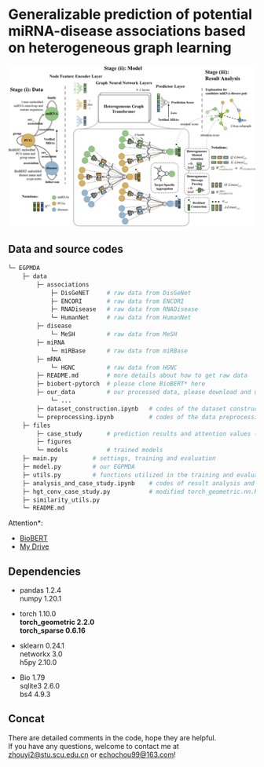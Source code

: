 # Generalizable prediction of potential miRNA-disease associations based on heterogeneous graph learning

![EGPMDA](files/figures/fig3.jpg)

## Data and source codes

```bash
└─ EGPMDA
    ├─ data
        ├─ associations
            ├─ DisGeNET     # raw data from DisGeNet
            ├─ ENCORI       # raw data from ENCORI
            ├─ RNADisease   # raw data from RNADisease
            └─ HumanNet     # raw data from HumanNet
        ├─ disease
            └─ MeSH         # raw data from MeSH
        ├─ miRNA
            └─ miRBase      # raw data from miRBase
        ├─ mRNA
            └─ HGNC         # raw data from HGNC
        ├─ README.md        # more details about how to get raw data
        ├─ biobert-pytorch  # please clone BioBERT* here
        ├─ our_data         # our processed data, please download and unzip from My Drive*
            └─ ...
        ├─ dataset_construction.ipynb   # codes of the dataset construction
        └─ preprocessing.ipynb          # codes of the data preprocessing
    ├─ files
        ├─ case_study       # prediction results and attention values (extracted while running)
        ├─ figures
        └─ models           # trained models
    ├─ main.py          # settings, training and evaluation
    ├─ model.py         # our EGPMDA
    ├─ utils.py         # functions utilized in the training and evaluation process
    ├─ analysis_and_case_study.ipynb    # codes of result analysis and case-by-case explanations
    ├─ hgt_conv_case_study.py           # modified torch_geometric.nn.HGTConv for exlanation
    ├─ similarity_utils.py
    └─ README.md
```

Attention*:  
- [BioBERT](https://github.com/dmis-lab/biobert-pytorch) 
- [My Drive](https://drive.google.com/file/d/1eZ_tMMoMC0_B8Js41DlsBnRW3wRaJAy5/view?usp=drive_link)  

## Dependencies

- pandas 1.2.4  
numpy 1.20.1  

- torch 1.10.0  
**torch_geometric 2.2.0**  
**torch_sparse 0.6.16**  

- sklearn 0.24.1  
networkx 3.0  
h5py 2.10.0  

- Bio 1.79  
sqlite3 2.6.0  
bs4 4.9.3  

## Concat

There are detailed comments in the code, hope they are helpful.  
If you have any questions, welcome to contact me at zhouyi2@stu.scu.edu.cn or echochou99@163.com!

